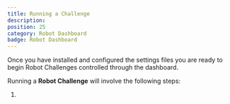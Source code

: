 ```yaml
---
title: Running a Challenge
description:
position: 25
category: Robot Dashboard
badge: Robot Dashboard
---
```


Once you have installed and configured the settings files you are ready to begin Robot Challenges controlled through the dashboard.

Running a **Robot Challenge** will involve the following steps:

1.
